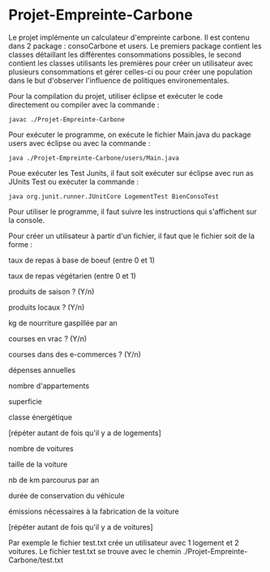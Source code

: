 # Projet-Empreinte-Carbone


Le projet implémente un calculateur d'empreinte carbone. Il est contenu dans 2 package : consoCarbone et users. Le premiers package contient les classes détaillant les différentes consommations possibles, le second contient les classes utilisants les premières pour créer un utilisateur avec plusieurs consommations et gérer celles-ci ou pour créer une population dans le but d'observer l'influence de politiques environementales.


Pour la compilation du projet, utiliser éclipse et exécuter le code directement ou compiler avec la commande :

	javac ./Projet-Empreinte-Carbone
	
Pour exécuter le programme, on exécute le fichier Main.java du package users avec éclipse ou avec la commande :

	java ./Projet-Empreinte-Carbone/users/Main.java

Poue exécuter les Test Junits, il faut soit exécuter sur éclipse avec run as JUnits Test ou exécuter la commande : 

	java org.junit.runner.JUnitCore LogementTest BienConsoTest
	
Pour utiliser le programme, il faut suivre les instructions qui s'affichent sur la console. 

Pour créer un utilisateur à partir d'un fichier, il faut que le fichier soit de la forme : 

taux de repas à base de boeuf (entre 0 et 1)

taux de repas végétarien (entre 0 et 1)

produits de saison ? (Y/n)

produits locaux ? (Y/n)

kg de nourriture gaspillée par an

courses en vrac ? (Y/n)

courses dans des e-commerces ? (Y/n)

dépenses annuelles

nombre d'appartements

superficie

classe énergétique

[répéter autant de fois qu'il y a de logements]

nombre de voitures

taille de la voiture

nb de km parcourus par an

durée de conservation du véhicule

émissions nécessaires à la fabrication de la voiture

[répéter autant de fois qu'il y a de voitures]


Par exemple le fichier test.txt crée un utilisateur avec 1 logement et 2 voitures. Le fichier test.txt se trouve avec le chemin ./Projet-Empreinte-Carbone/test.txt